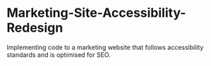 # Marketing-Site-Accessibility-Redesign
Implementing code to a marketing website that follows accessibility standards and is optimised for SEO.
